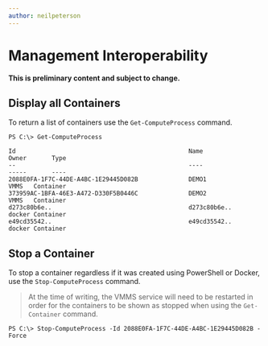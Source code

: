 ```yaml
---
author: neilpeterson
---
```


# Management Interoperability

**This is preliminary content and subject to change.** 

## Display all Containers

To return a list of containers use the `Get-ComputeProcess` command.

```none
PS C:\> Get-ComputeProcess

Id                                                Name                                      Owner       Type
--                                                ----                                      -----       ----
2088E0FA-1F7C-44DE-A4BC-1E29445D082B              DEMO1                                     VMMS   Container
373959AC-1BFA-46E3-A472-D330F5B0446C              DEMO2                                     VMMS   Container
d273c80b6e.. 									  d273c80b6e.. 								docker Container
e49cd35542.. 									  e49cd35542.. 								docker Container
```

## Stop a Container

To stop a container regardless if it was created using PowerShell or Docker, use the `Stop-ComputeProcess` command.

> At the time of writing, the VMMS service will need to be restarted in order for the containers to be shown as stopped when using the `Get-Container` command.

```none
PS C:\> Stop-ComputeProcess -Id 2088E0FA-1F7C-44DE-A4BC-1E29445D082B -Force
```
